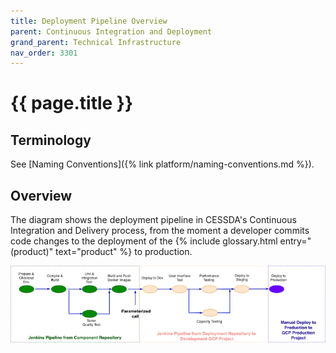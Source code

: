 ```yaml
---
title: Deployment Pipeline Overview
parent: Continuous Integration and Deployment
grand_parent: Technical Infrastructure
nav_order: 3301
---
```


# {{ page.title }}

## Terminology

See [Naming Conventions]({% link platform/naming-conventions.md %}).

## Overview

The diagram shows the deployment pipeline in CESSDA's Continuous Integration and Delivery process,
from the moment a developer commits code changes to the deployment of the  {% include glossary.html entry="(product)" text="product" %} to production.

![Deployment pipeline](../../images/deployment-pipeline.png)
